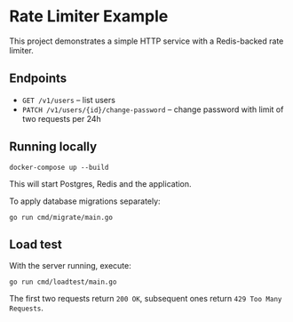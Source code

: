 # Rate Limiter Example

This project demonstrates a simple HTTP service with a Redis-backed rate limiter.

## Endpoints
- `GET /v1/users` – list users
- `PATCH /v1/users/{id}/change-password` – change password with limit of two requests per 24h

## Running locally
```
docker-compose up --build
```
This will start Postgres, Redis and the application.

To apply database migrations separately:
```
go run cmd/migrate/main.go
```

## Load test
With the server running, execute:
```
go run cmd/loadtest/main.go
```
The first two requests return `200 OK`, subsequent ones return `429 Too Many Requests`.
